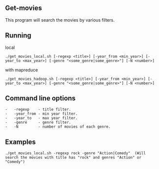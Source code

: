 ## Get-movies

This program will search the movies by various filters.

## Running

local
```
./get_movies_local.sh [-regexp <title>] [-year_from <min_year>] [-year_to <max_year>] [-genre "<some_genre|some_genre>"] [-N <number>]
```
with mapreduce
```
./get_movies_hadoop.sh [-regexp <title>] [-year_from <min_year>] [-year_to <max_year>] [-genre "<some_genre|some_genre>"] [-N <number>]
```

## Command line options

```
-   -regexp    - title filter.
-   -year_from - min year filter.
-   -year_to   - max year filter.
-   -genre     - genre filter.
-   -N         - number of movies of each genre.
```

## Examples

```
./get_movies_local.sh -regexp rock -genre "Action|Comedy"  (Will search the movies with title has "rock" and genres "Action" or "Comedy")

```
